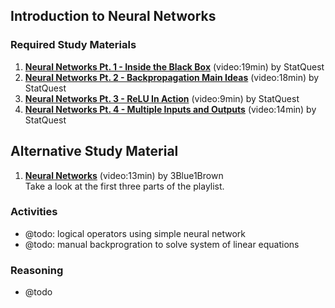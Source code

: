 ## Introduction to Neural Networks

### Required Study Materials

1. **[Neural Networks Pt. 1 - Inside the Black Box](https://www.youtube.com/watch?v=CqOfi41LfDw)** (video:19min) by StatQuest
2. **[Neural Networks Pt. 2 - Backpropagation Main Ideas](https://www.youtube.com/watch?v=IN2XmBhILt4)** (video:18min) by StatQuest 
3. **[Neural Networks Pt. 3 - ReLU In Action](https://www.youtube.com/watch?v=68BZ5f7P94E)** (video:9min) by StatQuest 
4. **[Neural Networks Pt. 4 - Multiple Inputs and Outputs](https://www.youtube.com/watch?v=83LYR-1IcjA)** (video:14min) by StatQuest 

## Alternative Study Material
1. **[Neural Networks](https://www.youtube.com/playlist?list=PLZHQObOWTQDNU6R1_67000Dx_ZCJB-3pi)** (video:13min) by 3Blue1Brown  <br>
Take a look at the first three parts of the playlist.

### Activities

* @todo: logical operators using simple neural network
* @todo: manual backprogration to solve system of linear equations

### Reasoning

* @todo
